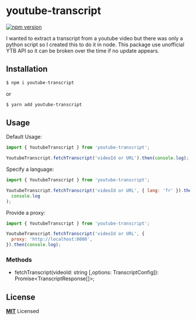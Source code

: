 # youtube-transcript

[![npm version](https://badge.fury.io/js/youtube-transcript.svg)](https://badge.fury.io/js/youtube-transcript)

I wanted to extract a transcript from a youtube video but there was only a python script so I created this to do it in node.
This package use unofficial YTB API so it can be broken over the time if no update appears.

## Installation

```bash
$ npm i youtube-transcript
```

or

```bash
$ yarn add youtube-transcript
```

## Usage

Default Usage:

```js
import { YoutubeTranscript } from 'youtube-transcript';

YoutubeTranscript.fetchTranscript('videoId or URL').then(console.log);
```

Specify a language:

```js
import { YoutubeTranscript } from 'youtube-transcript';

YoutubeTranscript.fetchTranscript('videoId or URL', { lang: 'fr' }).then(
  console.log
);
```

Provide a proxy:

```js
import { YoutubeTranscript } from 'youtube-transcript';

YoutubeTranscript.fetchTranscript('videoId or URL', {
  proxy: 'http://localhost:8080',
}).then(console.log);
```

### Methods

- fetchTranscript(videoId: string [,options: TranscriptConfig]): Promise<TranscriptResponse[]>;

## License

**[MIT](LICENSE)** Licensed
